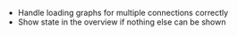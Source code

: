 * Handle loading graphs for multiple connections correctly
* Show state in the overview if nothing else can be shown